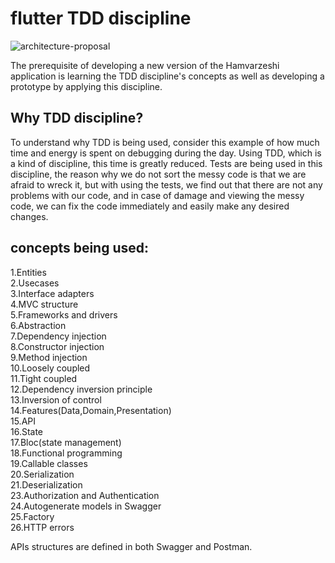 # flutter TDD discipline
![architecture-proposal](https://user-images.githubusercontent.com/89376296/132801668-1a24c1ed-cbc2-4cfe-b642-ecf9343f116a.png)

The prerequisite of developing a new version of the Hamvarzeshi application is learning the TDD discipline's concepts as well as developing a prototype by applying this discipline.

## Why TDD discipline?<br>
To understand why TDD is being used, consider this example of how much time and energy is spent on debugging during the day. Using TDD, which is a kind of discipline, this time is greatly reduced. Tests are being used in this discipline, the reason why we do not sort the messy code is that we are afraid to wreck it, but with using the tests, we find out that there are not any problems with our code, and in case of damage and viewing the messy code, we can fix the code immediately and easily make any desired changes.

## concepts being used:
1.Entities<br>
2.Usecases<br>
3.Interface adapters<br>
4.MVC structure<br>
5.Frameworks and drivers<br>
6.Abstraction<br>
7.Dependency injection<br>
8.Constructor injection<br>
9.Method injection<br>
10.Loosely coupled<br>
11.Tight coupled<br>
12.Dependency inversion principle<br>
13.Inversion of control<br>
14.Features(Data,Domain,Presentation)<br>
15.API<br>
16.State<br>
17.Bloc(state management)<br>
18.Functional programming<br>
19.Callable classes<br>
20.Serialization<br>
21.Deserialization<br>
23.Authorization and Authentication<br>
24.Autogenerate models in Swagger<br>
25.Factory<br>
26.HTTP errors<br>


APIs structures are defined in both Swagger and Postman.
